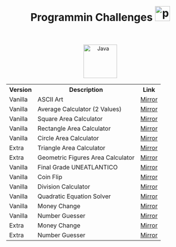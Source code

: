 <header>
  <h1 align="center" style="margin: 0;">
    Programmin Challenges
    <img width="40px" alt="programmer" src="https://cdn-icons-png.flaticon.com/512/6062/6062646.png"/>
  </h1>
</header>

<body>

  <div align="center"><img width="90px" alt="Java" src="https://custom-icon-badges.demolab.com/badge/Java-007396.svg?logo=java&logoColor=white"/>
  
  <br>

  <table align="center">
    <tr>  
      <th style="text-align: center;">Version</td>
      <th style="text-align: center;">Description</td>
      <th style="text-align: center;">Link</td>
    </tr>
    <tr>  
      <td>Vanilla</td>
      <td>ASCII Art</td>
      <td><a href="https://github.com/AndrextA/prg1-22-23/blob/main/retos/entregas/andr%C3%A9sAlarc%C3%B3n/ASCIIArt/src/ArtASCII.java">Mirror</a></td>
    </tr>
    <tr>  
      <td>Vanilla</td>
      <td>Average Calculator (2 Values)</td>
      <td><a href="https://github.com/AndrextA/prg1-22-23/blob/main/retos/entregas/andr%C3%A9sAlarc%C3%B3n/AverageCalculator/src/AverageCalculator.java">Mirror</a></td>
    </tr>
    <tr>  
      <td>Vanilla</td>
      <td>Square Area Calculator</td>
      <td><a href="https://github.com/AndrextA/prg1-22-23/blob/main/retos/entregas/andr%C3%A9sAlarc%C3%B3n/AreaCalculator/src/AreaSquare.java">Mirror</a></td>
    </tr>
    <tr>  
      <td>Vanilla</td>
      <td>Rectangle Area Calculator</td>
      <td><a href="https://github.com/AndrextA/prg1-22-23/blob/main/retos/entregas/andr%C3%A9sAlarc%C3%B3n/AreaCalculator/src/AreaRectangle.java">Mirror</a></td>
    </tr>
    <tr>  
      <td>Vanilla</td>
      <td>Circle Area Calculator</td>
      <td><a href="https://github.com/AndrextA/prg1-22-23/blob/main/retos/entregas/andr%C3%A9sAlarc%C3%B3n/AreaCalculator/src/AreaCircle.java">Mirror</a></td>
    </tr>
    <tr>  
      <td>Extra</td>
      <td>Triangle Area Calculator</td>
      <td><a href="https://github.com/AndrextA/prg1-22-23/blob/main/retos/entregas/andr%C3%A9sAlarc%C3%B3n/AreaCalculator/src/AreaTriangle.java">Mirror</a></td>
    </tr>
    <tr>  
      <td>Extra</td>
      <td>Geometric Figures Area Calculator</td>
      <td><a href="https://github.com/AndrextA/prg1-22-23/blob/main/retos/entregas/andr%C3%A9sAlarc%C3%B3n/AreaCalculator/src/GeometicAreaCalculator.java">Mirror</a></td>
    </tr>
    <tr>  
      <td>Vanilla</td>
      <td>Final Grade UNEATLANTICO</td>
      <td><a href="https://github.com/AndrextA/prg1-22-23/blob/main/retos/entregas/andr%C3%A9sAlarc%C3%B3n/AverageCalculator/src/FinalGradeCalculator.java">Mirror</a></td>
    </tr>
    <tr>  
      <td>Vanilla</td>
      <td>Coin Flip</td>
      <td><a href="https://github.com/AndrextA/prg1-22-23/blob/main/retos/entregas/andr%C3%A9sAlarc%C3%B3n/CoinFlip/src/CoinFlip.java">Mirror</a></td>
    </tr>
    <tr>  
      <td>Vanilla</td>
      <td>Division Calculator</td>
      <td><a href="https://github.com/AndrextA/prg1-22-23/blob/main/retos/entregas/andr%C3%A9sAlarc%C3%B3n/RestrictedDivision/src/RestrictedDivison.java">Mirror</a></td>
    </tr>
    <tr>  
      <td>Vanilla</td>
      <td>Quadratic Equation Solver</td>
      <td><a href="https://github.com/AndrextA/prg1-22-23/blob/main/retos/entregas/andr%C3%A9sAlarc%C3%B3n/QuadraticEquationSolver/src/QuadraticEquationSolver.java">Mirror</a></td>
    </tr>
    <tr>  
      <td>Vanilla</td>
      <td>Money Change</td>
      <td><a href="https://github.com/AndrextA/prg1-22-23/blob/main/retos/entregas/andr%C3%A9sAlarc%C3%B3n/MoneyChange/src/MoneyChange.java">Mirror</a></td>
    </tr>
    <tr>  
      <td>Vanilla</td>
      <td>Number Guesser</td>
      <td><a href="https://github.com/AndrextA/prg1-22-23/blob/main/retos/entregas/andr%C3%A9sAlarc%C3%B3n/NumberGuesser/src/NumberGuesser.java">Mirror</a></td>
    </tr>
    <tr>  
      <td>Extra</td>
      <td>Money Change</td>
      <td><a href="#">Mirror</a></td>
    </tr>
    <tr>  
      <td>Extra</td>
      <td>Number Guesser</td>
      <td><a href="#">Mirror</a></td>
    </tr>
    
  </table>

</body>
